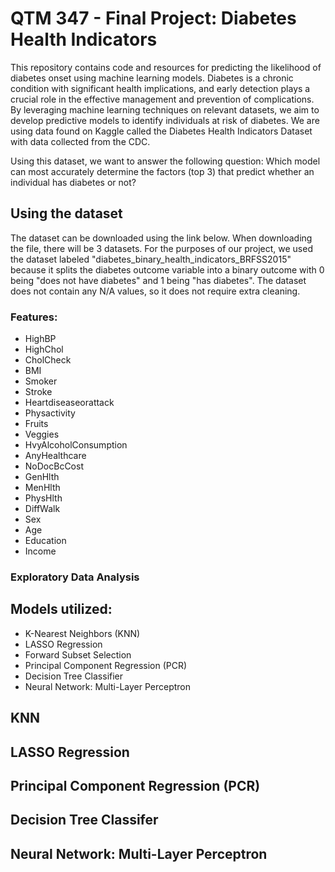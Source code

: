 # QTM 347 - Final  Project: Diabetes Health Indicators
This repository contains code and resources for predicting the likelihood of diabetes onset using machine learning models. Diabetes is a chronic condition with significant health implications, and early detection plays a crucial role in the effective management and prevention of complications. By leveraging machine learning techniques on relevant datasets, we aim to develop predictive models to identify individuals at risk of diabetes. We are using data found on Kaggle called the Diabetes Health Indicators Dataset with data collected from the CDC.

Using this dataset, we want to answer the following question:
Which model can most accurately determine the factors (top 3) that predict whether an individual has diabetes or not?

## Using the dataset
The dataset can be downloaded using the link below. When downloading the file, there will be 3 datasets. For the purposes of our project, we used the dataset labeled "diabetes_binary_health_indicators_BRFSS2015" because it splits the diabetes outcome variable into a binary outcome with 0 being "does not have diabetes" and 1 being "has diabetes". The dataset does not contain any N/A values, so it does not require extra cleaning.

### Features:
- HighBP
- HighChol
- CholCheck
- BMI
- Smoker
- Stroke
- Heartdiseaseorattack
- Physactivity
- Fruits
- Veggies
- HvyAlcoholConsumption
- AnyHealthcare
- NoDocBcCost
- GenHlth
- MenHlth
- PhysHlth
- DiffWalk
- Sex
- Age
- Education
- Income

### Exploratory Data Analysis 


## Models utilized:
- K-Nearest Neighbors (KNN)
- LASSO Regression
- Forward Subset Selection
- Principal Component Regression (PCR)
- Decision Tree Classifier
- Neural Network: Multi-Layer Perceptron

## KNN



## LASSO Regression



## Principal Component Regression (PCR)



## Decision Tree Classifer


## Neural Network: Multi-Layer Perceptron

  
